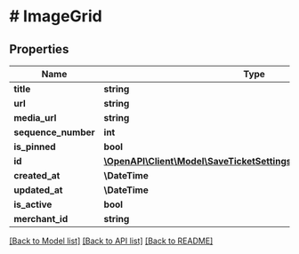 # # ImageGrid

## Properties

Name | Type | Description | Notes
------------ | ------------- | ------------- | -------------
**title** | **string** |  |
**url** | **string** |  |
**media_url** | **string** |  |
**sequence_number** | **int** |  |
**is_pinned** | **bool** |  | [optional]
**id** | [**\OpenAPI\Client\Model\SaveTicketSettingsRequestPaymentDesignID**](SaveTicketSettingsRequestPaymentDesignID.md) |  |
**created_at** | **\DateTime** |  |
**updated_at** | **\DateTime** |  |
**is_active** | **bool** |  |
**merchant_id** | **string** |  |

[[Back to Model list]](../../README.md#models) [[Back to API list]](../../README.md#endpoints) [[Back to README]](../../README.md)
